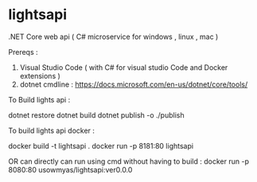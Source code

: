 # lightsapi

.NET Core web api ( C# microservice for windows , linux , mac )

Prereqs : 
1) Visual Studio Code ( with C# for visual studio Code and Docker extensions )
2) dotnet cmdline : https://docs.microsoft.com/en-us/dotnet/core/tools/ 

To Build lights api : 

dotnet restore
dotnet build
dotnet publish -o ./publish

To build lights api docker : 

docker build -t lightsapi .
docker run -p 8181:80 lightsapi 

OR can directly can run using cmd without having to build   : docker run -p 8080:80 usowmyas/lightsapi:ver0.0.0



